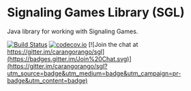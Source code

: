 # Signaling Games Library (SGL)

Java library for working with Signaling Games.

[![Build Status](https://travis-ci.org/carangorango/sgl.svg?branch=master)](https://travis-ci.org/carangorango/sgl) [![codecov.io](https://codecov.io/github/carangorango/sgl/coverage.svg?branch=master)](https://codecov.io/github/carangorango/sgl?branch=master) [![Join the chat at https://gitter.im/carangorango/sgl](https://badges.gitter.im/Join%20Chat.svg)](https://gitter.im/carangorango/sgl?utm_source=badge&utm_medium=badge&utm_campaign=pr-badge&utm_content=badge)
